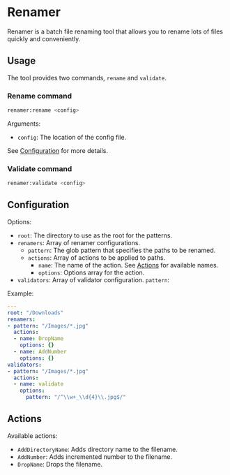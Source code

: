 # Renamer

Renamer is a batch file renaming tool that allows you to rename lots of files quickly and conveniently.

## Usage

The tool provides two commands, `rename` and `validate`.

### Rename command

```bash
renamer:rename <config>
```

Arguments:
* `config`: The location of the config file.

See [Configuration](#configuration) for more details.

### Validate command

```bash
renamer:validate <config>
```

## Configuration

Options:
* `root`: The directory to use as the root for the patterns.
* `renamers`: Array of renamer configurations.
  * `pattern`: The glob pattern that specifies the paths to be renamed.
  * `actions`: Array of actions to be applied to paths.
    * `name`: The name of the action. See [Actions](#actions) for available names.
    * `options`: Options array for the action.
* `validators`: Array of validator configuration.
  `pattern`:

Example:

```yaml
---
root: "/Downloads"
renamers:
- pattern: "/Images/*.jpg"
  actions:
  - name: DropName
    options: {}
  - name: AddNumber
    options: {}
validators:
- pattern: "/Images/*.jpg"
  actions:
  - name: validate
    options:
      pattern: "/^\\w+_\\d{4}\\.jpg$/"
```

## Actions

Available actions:
* `AddDirectoryName`: Adds directory name to the filename.
* `AddNumber`: Adds incremented number to the filename.
* `DropName`: Drops the filename.
